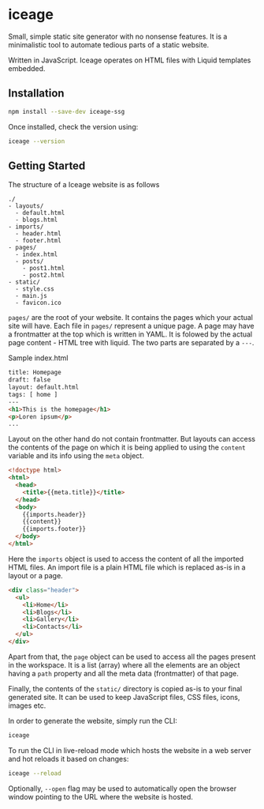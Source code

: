 # iceage
Small, simple static site generator with no nonsense features. It is a minimalistic tool to automate tedious parts of a static website.  

Written in JavaScript. Iceage operates on HTML files with Liquid templates embedded.

## Installation
```sh
npm install --save-dev iceage-ssg
```

Once installed, check the version using:
```sh
iceage --version
```

## Getting Started
The structure of a Iceage website is as follows
```
./
- layouts/
  - default.html
  - blogs.html
- imports/
  - header.html
  - footer.html
- pages/
  - index.html
  - posts/
    - post1.html
    - post2.html
- static/
  - style.css
  - main.js
  - favicon.ico
```

`pages/` are the root of your website. It contains the pages which your actual site will have. Each file in `pages/` represent a unique page. A page may have a frontmatter at the top which is written in YAML. It is folowed by the actual page content - HTML tree with liquid. The two parts are separated by a `---`.

Sample index.html
```html
title: Homepage
draft: false
layout: default.html
tags: [ home ]
---
<h1>This is the homepage</h1>
<p>Loren ipsum</p>
...
```

Layout on the other hand do not contain frontmatter. But layouts can access the contents of the page on which it is being applied to using the `content` variable and its info using the `meta` object.
```html
<!doctype html>
<html>
  <head>
    <title>{{meta.title}}</title>
  </head>
  <body>
    {{imports.header}}
    {{content}}
    {{imports.footer}}
  </body>
</html>
```

Here the `imports` object is used to access the content of all the imported HTML files. An import file is a plain HTML file which is replaced as-is in a layout or a page.
```html
<div class="header">
  <ul>
    <li>Home</li>
    <li>Blogs</li>
    <li>Gallery</li>
    <li>Contacts</li>
  </ul>
</div>
```

Apart from that, the `page` object can be used to access all the pages present in the workspace. It is a list (array) where all the elements are an object having a `path` property and all the meta data (frontmatter) of that page.

Finally, the contents of the `static/` directory is copied as-is to your final generated site. It can be used to keep JavaScript files, CSS files, icons, images etc.

In order to generate the website, simply run the CLI:
```sh
iceage
```

To run the CLI in live-reload mode which hosts the website in a web server and hot reloads it based on changes:
```sh
iceage --reload
```
Optionally, `--open` flag may be used to automatically open the browser window pointing to the URL where the website is hosted.
